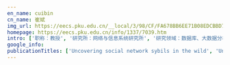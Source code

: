 ```yaml
---
en_name: cuibin
cn_name: 崔斌
img_url: https://eecs.pku.edu.cn/__local/3/98/CF/FA678BB6EE71B08EDCBBD7E5CBC_8CE5C46A_A8B8.jpg?e=.jpg
homepage: https://eecs.pku.edu.cn/info/1337/7039.htm
intro: ['职称：教授', '研究所：网络与信息系统研究所', '研究领域：数据库、大数据分析\r\n ', '办公电话：86-10-6276 5821', '电子邮件：bin.cui@pku.edu.cn', '个人主页：http://net.pku.edu.cn/~cuibin/ ']
google_info: 
publicationTitles: ['Uncovering social network sybils in the wild', 'Understanding latent interactions in online social networks', 'An empirical study of collusion behavior in the Maze P2P file-sharing system', 'An empirical study of free-riding behavior in the Maze P2P file-sharing system', 'Efficient batched synchronization in dropbox-like cloud storage services', 'Cloud transcoder: Bridging the format and resolution gap between internet videos and mobile devices', 'Parallel distributed processing of constrained skyline queries by filtering', 'Towards network-level efficiency for cloud storage services', 'Robust incentives via multi‐level Tit‐for‐Tat', 'Understanding the Dynamic of Peer-to-Peer Systems.', 'Deployment of a large-scale peer-to-peer social network', 'Votetrust: Leveraging friend invitation graph to defend against social network sybils', 'RepTrap: a novel attack on feedback-based reputation systems', 'CHARM: A cost-efficient multi-cloud data hosting scheme with high availability', 'AmazingStore: available, low-cost online storage service using cloudlets.', 'Cloud download: using cloud utilities to achieve high-quality content distribution for unpopular videos', 'Seraph: an efficient, low-cost system for concurrent graph processing', 'VoteTrust: Leveraging friend invitation graph to defend against social network sybils', 'Study on durable peer-to-peer storage techniques.', 'Vulnerabilities and countermeasures in context-aware social rating services', 'A multi-dimensional reputation system combined with trust and incentive mechanisms in P2P file sharing systems', 'Maximizing the bandwidth multiplier effect for hybrid cloud-p2p content distribution', 'Garaph: Efficient GPU-accelerated graph processing on a single machine with balanced replication', 'Bring reputation system to social network in the maze P2P file-sharing system', 'A data placement scheme with time-related model for p2p storages', 'Rainbow product ranking for upgrading e-commerce', 'LIP: A Lifetime and Popularity Based Ranking Approach to Filter out Fake Files in P2P File Sharing Systems.', 'Dishonest behaviors in online rating systems: cyber competition, attack models, and attack generator', 'Reputation trap: An powerful attack on reputation system of file sharing p2p environment', 'Challenges, designs, and performances of large-scale open-P2SP content distribution', 'Understanding the gift-sending interaction on live-streaming video websites', 'Probabilistic failure detection for efficient distributed storage maintenance', 'Voting systems with trust mechanisms in cyberspace: Vulnerabilities and defenses', 'Peerdedupe: Insights into the peer-assisted sampling deduplication', 'Towards a more accurate availability evaluation in peer-to-peer storage systems', 'Detecting and validating sybil groups in the wild', 'Processing concurrent graph analytics with decoupled computation model', 'Modeling attack behaviors in rating systems', 'YuruBackup: a space-efficient and highly scalable incremental backup system in the cloud', 'Measurement study and application of social network in the maze p2p file-sharing system', 'Protector: A probabilistic failure detector for cost-effective peer-to-peer storage', 'Exploring the cost-availability tradeoff in p2p storage systems', 'Stability-optimal grouping strategy of peer-to-peer systems', 'A measurement study of the structured overlay network in P2P file-sharing systems', 'A measurement study of the structured overlay network in P2P file-sharing applications', 'Analyzing peer-to-peer traffic’s impact on large scale networks', 'Exploring peer heterogeneity: Towards understanding and application', 'A scheme to construct global file system', 'Understanding sybil groups in the wild', 'Uncovering user interaction dynamics in online social networks', 'MBF: A real matrix Bloom Filter representation method on dynamic set', 'SEC: A practical secure erasure coding scheme for peer-to-peer storage system', 'BCStore: Bandwidth-efficient in-memory KV-store with batch coding', 'CloudTracker: accelerating internet content distribution by bridging cloud servers and peer swarms', 'Hybrid retrieval mechanisms in vehicle-based P2P networks', 'A novel content distribution mechanism in dht networks', 'User behavior modeling in peer-to-peer file sharing networks: Dissecting download and removal actions', 'Achieving effective multi-term queries for fast DHT information retrieval', 'An interest-based P2P RDF query architecture', 'When computing meets heterogeneous cluster: Workload assignment in graph computation', 'A hierarchically differential P2P storage architecture', 'An infrastructure for attribute addressable P2P network: Barnet', 'DeepCredit: Exploiting User Cickstream for Loan Risk Prediction in P2P Lending', 'Understanding and Surpassing Dropbox: Efficient Incremental Synchronization in Cloud Storage Services', 'Enhancing personalized ranking quality through multidimensional modeling of inter-item competition', 'Hybrid information retrieval policies based on cooperative cache in mobile P2P networks', 'Towards efficient large-scale graph neural network computing', 'DeltaCFS: Boosting delta sync for cloud storage services by learning from NFS', 'Content distribution for mobile Internet: A cloud-based approach', 'Unfolding dynamics in a social network: co-evolution oflink formation and user interaction', 'Gamerank: ranking and analyzing baseball network', 'Characterization of P2P file-sharing system', 'CSFS: a Java enabled network file storage system', 'Emergint: 一种支持多节点并发动态增删的 P2P 路由算法', 'SemanticPeer: an ontology-based P2P lookup service', 'Global file store: a massive storage system on the internet-concept and design', 'Neugraph: parallel deep neural network computation on large graphs', 'Understanding the performance of offline download in real p2p networks', 'Gram: Scaling graph computation to the trillions', 'Beehive: low-cost content subscription service using cloudlets', 'Seraph: An efficient system for parallel processing on a shared graph', 'On the qos of offline download in retrieving peer-side file resource', 'Understanding the session durability in peer-to-peer storage system', 'Emergint: A P2P Routing Algorithm That Supports Multi-Node Dynamic Concurrent Join and Leave', 'SDPaxos: Building Efficient Semi-Decentralized Geo-replicated State Machines', 'Process-driven analysis of dynamics in online social interactions', 'AutoProc: An automatic proactive replication scheme for P2P storage', 'An implementation and optimization for scalable DHT crawler', 'Soda: Towards a framework for self optimization via demand adaptation in peer-to-peer networks', 'Defending against Social Network Sybils with Interaction Graph Embedding', 'Cross-Application Cellular Traffic Optimization', 'Supplementary file of the TPDS manuscript', 'UStore: a low cost cold and archival data storage system for data centers', 'PROB: A lightweight approach for fast content propagation in P2P networks', 'User-experience-based availability analysis model and its application in P2P storage systems', 'A multiple user sharing behaviors based approach for fake file detection in P2P environments', 'A Measurement Study of the Structured Overlay Network in P2P File-Sharing Systems', 'An effective approach based on rough set and topic cluster to build peer communities', 'A P2P Objects Location Model for Higher Access Success Rate over Dynamic Networks [J]', 'Experiences deploying peer-to-peer network for a distributed file system', 'Building efficient and available distributed transaction with Paxos-based coding consensus', 'Efficient Distributed Machine Learning with Trigger Driven Parallel Training', 'A New Approach to Detect User Collusion Behavior in Online QA System', 'Efficient Batched Synchronization for Cloud Storage Services', 'Cloud Tracking or Open-P2SP', 'Research Summary and Future Work', 'Background and Overview', 'Cloud Downloading for Unpopular Videos', 'Cloud Bandwidth Scheduling', 'Cloud Transcoding for Mobile Devices', 'Offline Downloading: A Comparative Study', '真实环境下虚假团体的测量研究', 'DSwitch a dual mode direct and network attached disk', 'Fast then inefficient? Engineering the traffic in edge-server relay network', 'Forwarding Links without Browsing Links in Online Social Networks.', 'T-CloudDisk: a tunable cloud storage service for flexible batched synchronization', 'Who drive people to forward information: publisher or spreader?', 'The Neutralizer: a self‐configurable failure detector for minimizing distributed storage maintenance cost', 'Analyze the Impact of User Search Behavior on DHT-based P2P File Sharing System', 'Towards a More Accurate Availability Evaluation', '2006 International Workshop on P2P for High Performance Computational Sciences (P2P-HPCS06)-Understanding the Session Durability in Peer-to-Peer Storage System', "2006 International Workshop on P2P for High Performance Computational Sciences (P2P-HPCS06)-Analyzing Peer-to-Peer Traffic's Impact on Large Scale Networks", 'Cross-layer flow control based on path capacity prediction for multi-hop ad hoc network', 'P2P 系統中降低錯誤相關性的方法', 'Session 10-Ubiquitous Computing-GCMPR: Gateway-Centric Multi-path Routing for Internet Connectivity of Wireless Mobile Ad Hoc Network', 'Session 6A-Peer-to-Peer Algorithms and Systems II-Cross-Layer Flow Control Based on Path Capacity Prediction for Multi-hop Ad Hoc Network', 'Engineering Web storage servers using session management', "Workshop 2-International Workshop on Storage Grid and Technologies (SGT'2004)-Engineering Web Storage Servers Using Session Management", 'Leveraging duplicates to improve file availability of P2P storage systems', 'ANALYSIS FOR GENERATING THE TEST-SHEETS AUTOMATICALLY', 'GARAPH', 'Program committee: Karl Aberer, EPFL', 'Welcome Message from the TRAM Program Chairs', 'TRAM 2008 Organizing Committee', 'CloudTracker: Tracking Cloud Services for Accelerating Peer-to-Peer Content Distribution']
---
```

